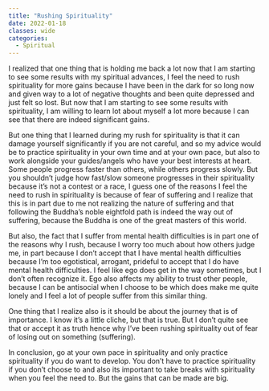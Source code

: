 ```yaml
---
title: "Rushing Spirituality"
date: 2022-01-18
classes: wide
categories:
  - Spiritual 
---
```


I realized that one thing that is holding me back a lot now that I am starting to see some results with my spiritual advances, I feel the need to rush spirituality for more gains because I have been in the dark for so long now and given way to a lot of negative thoughts and been quite depressed and just felt so lost. But now that I am starting to see some results with spirituality, I am willing to learn lot about myself a lot more because I can see that there are indeed significant gains.

But one thing that I learned during my rush for spirituality is that it can damage yourself significantly if you are not careful, and so my advice would be to practice spirituality in your own time and at your own pace, but also to work alongside your guides/angels who have your best interests at heart. Some people progress faster than others, while others progress slowly. But you shouldn’t judge how fast/slow someone progresses in their spirituality because it’s not a contest or a race, I guess one of the reasons I feel the need to rush in spirituality is because of fear of suffering and I realize that this is in part due to me not realizing the nature of suffering and that following the Buddha’s noble eightfold path is indeed the way out of suffering, because the Buddha is one of the great masters of this world. 

But also, the fact that I suffer from mental health difficulties is in part one of the reasons why I rush, because I worry too much about how others judge me, in part because I don’t accept that I have mental health difficulties because I’m too egotistical, arrogant, prideful to accept that I do have mental health difficulties. I feel like ego does get in the way sometimes, but I don’t often recognize it. Ego also affects my ability to trust other people, because I can be antisocial when I choose to be which does make me quite lonely and I feel a lot of people suffer from this similar thing. 

One thing that I realize also is it should be about the journey that is of importance. I know it’s a little cliche, but that is true. But I don’t quite see that or accept it as truth hence why I’ve been rushing spirituality out of fear of losing out on something (suffering). 

In conclusion, go at your own pace in spirituality and only practice spirituality if you do want to develop. You don’t have to practice spirituality if you don’t choose to and also its important to take breaks with spirituality when you feel the need to. But the gains that can be made are big.

